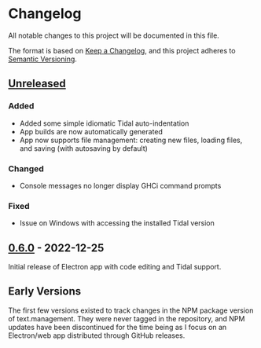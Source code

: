 # Changelog

All notable changes to this project will be documented in this file.

The format is based on [Keep a Changelog](https://keepachangelog.com/en/1.0.0/),
and this project adheres to [Semantic Versioning](https://semver.org/spec/v2.0.0.html).

## [Unreleased]

### Added

- Added some simple idiomatic Tidal auto-indentation
- App builds are now automatically generated
- App now supports file management: creating new files, loading files, and
  saving (with autosaving by default)

### Changed

- Console messages no longer display GHCi command prompts

### Fixed

- Issue on Windows with accessing the installed Tidal version

## [0.6.0] - 2022-12-25

Initial release of Electron app with code editing and Tidal support.

## Early Versions

The first few versions existed to track changes in the NPM package version
of text.management. They were never tagged in the repository, and NPM updates
have been discontinued for the time being as I focus on an Electron/web app
distributed through GitHub releases.

[unreleased]: https://github.com/mindofmatthew/text.management/compare/v0.6.0...HEAD
[0.6.0]: https://github.com/mindofmatthew/text.management/releases/tag/v0.6.0
